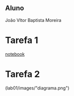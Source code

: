 ## **Aluno**
João VItor Baptista Moreira

# Tarefa 1
[notebook](mc536/lab01/lab01.ipynb")

# Tarefa 2
(lab01/images/"diagrama.png")
